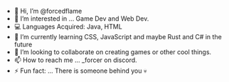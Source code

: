 - 👋 Hi, I’m @forcedflame
- 👀 I’m interested in ... Game Dev and Web Dev.
- 💻 Languages Acquired: Java, HTML
- 🌱 I’m currently learning CSS, JavaScript and maybe Rust and C# in the future
- 💞️ I’m looking to collaborate on creating games or other cool things.
- 📫 How to reach me ... _forcer on discord.
- ⚡ Fun fact: ... There is someone behind you 💀

<!---
forcedflame/forcedflame is a ✨ special ✨ repository because its `README.md` (this file) appears on your GitHub profile.
You can click the Preview link to take a look at your changes.
--->
